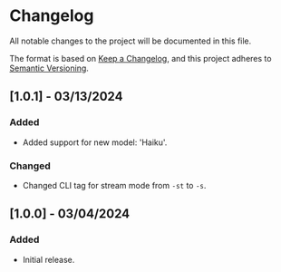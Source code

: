 # Changelog

All notable changes to the project will be documented in this file.

The format is based on [Keep a Changelog](https://keepachangelog.com/en/1.0.0/), and this project adheres to [Semantic Versioning](https://semver.org/spec/v2.0.0.html).

## [1.0.1] - 03/13/2024

### Added
- Added support for new model: 'Haiku'.

### Changed
- Changed CLI tag for stream mode from `-st` to `-s`.

## [1.0.0] - 03/04/2024

### Added
- Initial release.
